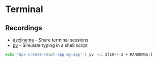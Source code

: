 # Terminal

## Recordings

* [asciinema](https://asciinema.org/) - Share terminal sessions
* [pv](https://linux.die.net/man/1/pv) - Simulate typing in a shell script

```sh
echo "npx create-react-app my-app" | pv -qL $[10+(-2 + RANDOM%5)]
```
